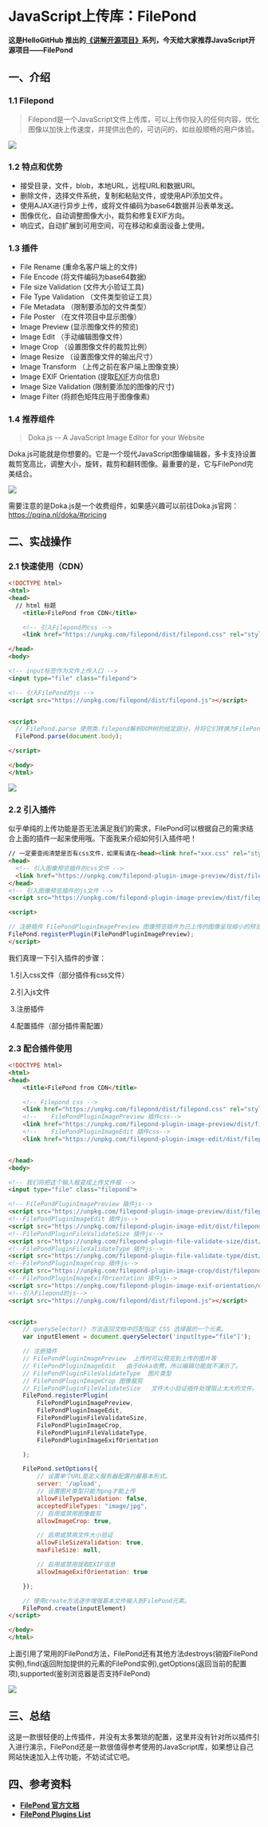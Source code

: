 # JavaScript上传库：FilePond

**这是HelloGitHub 推出的[《讲解开源项目》](https://github.com/HelloGitHub-Team/Article)系列，今天给大家推荐JavaScript开源项目——FilePond**

## 一、介绍

### 1.1 Filepond

> Filepond是一个JavaScript文件上传库，可以上传你投入的任何内容，优化图像以加快上传速度，并提供出色的，可访问的，如丝般顺畅的用户体验。

![](images/filepond.png)

### 1.2 特点和优势

- 接受目录，文件，blob，本地URL，远程URL和数据URI。
- 删除文件，选择文件系统，复制和粘贴文件，或使用API添加文件。
- 使用AJAX进行异步上传，或将文件编码为base64数据并沿表单发送。
- 图像优化，自动调整图像大小，裁剪和修复EXIF方向。
- 响应式，自动扩展到可用空间，可在移动和桌面设备上使用。

### 1.3 插件

* File Rename  (重命名客户端上的文件)
* File Encode (将文件编码为base64数据)
* File size Validation   (文件大小验证工具) 
* File Type Validation  （文件类型验证工具）
* File Metadata    （限制要添加的文件类型）
* File Poster  （在文件项目中显示图像）
* Image Preview  (显示图像文件的预览)
* Image Edit   （手动编辑图像文件）
* Image Crop  （设置图像文件的裁剪比例）
* Image Resize  （设置图像文件的输出尺寸）
* Image Transform  （上传之前在客户端上图像变换）
* Image EXIF Orientation (提取[EXIF](https://baike.baidu.com/item/Exif/422825?fr=aladdin)方向信息)
* Image Size Validation (限制要添加的图像的尺寸)
* Image Filter  (将颜色矩阵应用于图像像素)

### 1.4 推荐组件

> Doka.js -- A JavaScript Image Editor for your Website

Doka.js可能就是你想要的。它是一个现代JavaScript图像编辑器，多卡支持设置裁剪宽高比，调整大小，旋转，裁剪和翻转图像。最重要的是，它与FilePond完美结合。

![](images/doka.png)



需要注意的是Doka.js是一个收费组件，如果感兴趣可以前往Doka.js官网：https://pqina.nl/doka/#pricing

## 二、实战操作

### 2.1 快速使用（CDN）

```html
<!DOCTYPE html>
<html>
<head>
  // html 标题
    <title>FilePond from CDN</title>

    <!-- 引入Filepond的css -->
    <link href="https://unpkg.com/filepond/dist/filepond.css" rel="stylesheet">

</head>
<body>

<!-- input标签作为文件上传入口 -->
<input type="file" class="filepond">

<!-- 引入FilePond的js -->
<script src="https://unpkg.com/filepond/dist/filepond.js"></script>


<script>
  // FilePond.parse 使用类.filepond解析DOM树的给定部分，并将它们转换为FilePond元素。
  FilePond.parse(document.body);

</script>

</body>
</html>
```

![](images/WX.png)

### 2.2 引入插件

似乎单纯的上传功能是否无法满足我们的需求，FilePond可以根据自己的需求结合上面的插件一起来使用哦。下面我来介绍如何引入插件吧！

```html
// 一定要查阅清楚是否有css文件，如果有请在<head><link href="xxx.css" rel="stylesheet"></head>标签中引入哦
<head>
  <!-- 引入图像预览插件的css文件 -->
  <link href="https://unpkg.com/filepond-plugin-image-preview/dist/filepond-plugin-image-preview.css" rel="stylesheet">
</head>
<!-- 引入图像预览插件的js文件 -->
<script src="https://unpkg.com/filepond-plugin-image-preview/dist/filepond-plugin-image-preview.js"></script>

<script>

// 注册插件 FilePondPluginImagePreview 图像预览插件为已上传的图像呈现缩小的预览。
FilePond.registerPlugin(FilePondPluginImagePreview);
</script>
```

我们真理一下引入插件的步骤：

​		1.引入css文件（部分插件有css文件）

​		2.引入js文件

​		3.注册插件

​		4.配置插件（部分插件需配置）

### 2.3 配合插件使用

```html
<!DOCTYPE html>
<html>
<head>
    <title>FilePond from CDN</title>

    <!-- Filepond css -->
    <link href="https://unpkg.com/filepond/dist/filepond.css" rel="stylesheet">
    <!--    FilePondPluginImagePreview 插件css-->
    <link href="https://unpkg.com/filepond-plugin-image-preview/dist/filepond-plugin-image-preview.css" rel="stylesheet">
    <!--    FilePondPluginImageEdit 插件css-->
    <link href="https://unpkg.com/filepond-plugin-image-edit/dist/filepond-plugin-image-edit.css" rel="stylesheet">


</head>
<body>

<!-- 我们将把这个输入框变成上传文件框 -->
<input type="file" class="filepond">

<!-- FilePondPluginImagePreview 插件js-->
<script src="https://unpkg.com/filepond-plugin-image-preview/dist/filepond-plugin-image-preview.js"></script>
<!--FilePondPluginImageEdit 插件js-->
<script src="https://unpkg.com/filepond-plugin-image-edit/dist/filepond-plugin-image-edit.js"></script>
<!--FilePondPluginFileValidateSize 插件js-->
<script src="https://unpkg.com/filepond-plugin-file-validate-size/dist/filepond-plugin-file-validate-size.js"></script>
<!--FilePondPluginFileValidateType 插件js-->
<script src="https://unpkg.com/filepond-plugin-file-validate-type/dist/filepond-plugin-file-validate-type.js"></script>
<!--FilePondPluginImageCrop 插件js-->
<script src="https://unpkg.com/filepond-plugin-image-crop/dist/filepond-plugin-image-crop.js"></script>
<!--FilePondPluginImageExifOrientation 插件js-->
<script src="https://unpkg.com/filepond-plugin-image-exif-orientation/dist/filepond-plugin-image-exif-orientation.js"></script>
<!--引入Filepond的js-->
<script src="https://unpkg.com/filepond/dist/filepond.js"></script>


<script>
    // querySelector() 方法返回文档中匹配指定 CSS 选择器的一个元素。
    var inputElement = document.querySelector('input[type="file"]');

    // 注册插件
    // FilePondPluginImagePreview  上传时可以预览到上传的图片等
    // FilePondPluginImageEdit   由于doka收费，所以编辑功能就不演示了。
    // FilePondPluginFileValidateType  图片类型
    // FilePondPluginImageCrop 图像裁剪
    // FilePondPluginFileValidateSize   文件大小验证插件处理阻止太大的文件。
    FilePond.registerPlugin(
        FilePondPluginImagePreview,
        FilePondPluginImageEdit,
        FilePondPluginFileValidateSize,
        FilePondPluginImageCrop,
        FilePondPluginFileValidateType,
        FilePondPluginImageExifOrientation

    );

    FilePond.setOptions({
        // 设置单个URL是定义服务器配置的最基本形式。
        server: '/upload',
        // 设置图片类型只能为png才能上传
        allowFileTypeValidation: false,
        acceptedFileTypes: "image/jpg",
        // 启用或禁用图像裁剪
        allowImageCrop: true,

        // 启用或禁用文件大小验证
        allowFileSizeValidation: true,
        maxFileSize: null,

        // 启用或禁用提取EXIF信息
        allowImageExifOrientation: true

    });

    // 使用create方法逐步增强基本文件输入到FilePond元素。
    FilePond.create(inputElement)
</script>

</body>
</html>
```

上面引用了常用的FilePond方法，FilePond还有其他方法destroys(销毁FilePond实例),find(返回附加提供的元素的FilePond实例),getOptions(返回当前的配置项),supported(鉴别浏览器是否支持FilePond)

![](images/upload.png)

## 三、总结

这是一款很轻便的上传插件，并没有太多繁琐的配置，这里并没有针对所以插件引入进行演示，FilePond还是一款很值得参考使用的JavaScript库，如果想让自己网站快速加入上传功能，不妨试试它吧。

## 四、参考资料

- **[FilePond 官方文档](https://pqina.nl/filepond/docs/)**
- **[FilePond Plugins List](https://pqina.nl/filepond/plugins.html)**